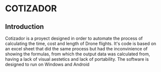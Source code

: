 # COTIZADOR

## Introduction

Cotizador is a proyect designed in order to automate the process of calculating the time, cost and length of Drone flights. It's code is based on an excel sheet that did the same process but had the inconvinience of showing the formulas, from which the output data was calculated from, having a lack of visual aestetics and lack of portability.
The software is designed to run on Windows and Android

